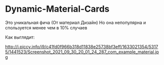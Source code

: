 # Dynamic-Material-Cards

Это уникальная фича (От материал Дизайн)
Но она непопулярна и спользуется менее чем в 10% случаев

Как выглядит:

http://i.piccy.info/i9/c41fd0f966b318d11838e25738bf3eff/1633021354/53175/1441523/Screenshot_2021_09_30_20_01_24_287_com_example_material.jpg
